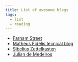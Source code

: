 ```yaml
---
title: List of awesome blogs
tags:
  - list
  - reading
---
```


- [Farnam Street](https://fs.blog)
- [Matheus Fidelis tecnical blog](https://fidelissauro.dev/)
- [Sibelius Zettelkasten](https://sibelius.github.io/zettelkasten/)
- [Julian de Medeiros](https://julianphilosophy.substack.com/)

